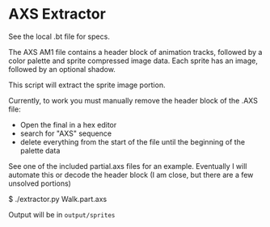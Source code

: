 # AXS Extractor

See the local .bt file for specs.

The AXS AM1 file contains a header block of animation tracks, followed by a color palette and sprite compressed image data. Each sprite has an image, followed by an optional shadow.

This script will extract the sprite image portion.

Currently, to work you must manually remove the header block of the .AXS file:

- Open the final in a hex editor
- search for "AXS" sequence
- delete everything from the start of the file until the beginning of the palette data

See one of the included partial.axs files for an example. Eventually I will automate this or decode the header block (I am close, but there are a few unsolved portions)

$	./extractor.py Walk.part.axs

Output will be in `output/sprites`
